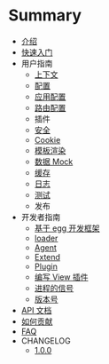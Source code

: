 # Summary

* [介绍](README.md)
* [快速入门](user_guide/quickstart.md)
* 用户指南
  * [上下文](app_dev/context/index.md)
  * [配置](app_dev/config/index.md)
   * [应用配置](app_dev/config/config.md)
   * [路由配置](app_dev/config/router.md)
  * 插件
   * [安全](app_dev/plugins/security.md)
   * [Cookie](app_dev/plugins/cookie.md)
   * [模板渲染](app_dev/plugins/view.md)
   * [数据 Mock](app_dev/plugins/mock.md)
   * [缓存](app_dev/plugins/cache.md)
   * [日志](app_dev/plugins/logger.md)
  * [测试](app_dev/test.md)
  * 发布
* 开发者指南
  * [基于 egg 开发框架](core_dev/app.md)
  * [loader](core_dev/loader.md)
  * [Agent](core_dev/agent.md)
  * [Extend](core_dev/extend.md)
  * [Plugin](core_dev/plugin.md)
  * [编写 View 插件](core_dev/view.md)
  * [进程的信号](core_dev/singals.md)
  * [版本号](core_dev/semver.md)
* [API 文档](api/Egg.html)
* [如何贡献](CONTRIBUTING.md)
* [FAQ](faq.md)
* CHANGELOG
  * [1.0.0](changelog/1.0.0.md)
